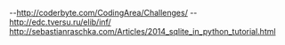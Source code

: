 --http://coderbyte.com/CodingArea/Challenges/
--http://edc.tversu.ru/elib/inf/
http://sebastianraschka.com/Articles/2014_sqlite_in_python_tutorial.html
